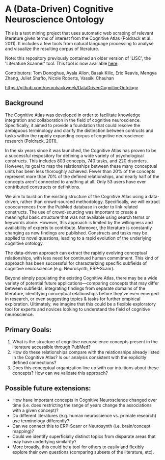 # A (Data-Driven) Cognitive Neuroscience Ontology

This is a text mining project that uses automatic web scraping of relevant literature given terms of interest from the Cognitive Atlas (Poldrack et al., 2011). It includes a few tools from natural language processing to analyse and visualize the resulting corpus of literature.

Note: this repository previously contained an older version of 'LISC', the 'Literature Scanner' tool. This tool is now available [here](https://github.com/lisc-tools/lisc).

Contributors: Tom Donoghue, Ayala Allon, Basak Kilic, Eric Reavis, Mengya Zhang, Juliet Shafto, Nicole Roberts, Vassiki Chauhan

https://github.com/neurohackweek/DataDrivenCognitiveOntology

## Background

The Cognitive Atlas was developed in order to facilitate knowledge integration and collaboration in the field of cognitive neuroscience. Specifically, it aimed to provide a foundation that could resolve the ambiguous terminology and clarify the distinction between contructs and tasks within the rapidly expanding corpus of cognitive neuroscience research (Poldrack, 2011).

In the six years since it was launched, the Cognitive Atlas has proven to be a successful respository for defining a wide variety of psychological constructs. This includes 803 concepts, 740 tasks, and 220 disorders. However, its goal to map the relationships between these many conceptual units has been less thoroughly achieved. Fewer than 20% of the concepts represent more than 70% of the defined relationships, and nearly half of the concepts aren't connected to anything at all. Only 53 users have ever contributed constructs or definitions.

We aim to build on the existing structure of the Cognitive Atlas using a data-driven, rather than crowd-sourced methodology. Specifically, we will extract cooccurrences from the PubMed database in order to link related constructs. The use of crowd-sourcing was important to create a meaningful basic structure that was not available using search terms or keywords alone. However, this approach is limited by the willingness and availability of experts to contribute. Moreover, the literature is constantly changing as new findings are published. Constructs and tasks may be applied to novel questions, leading to a rapid evolution of the underlying cognitive ontology.

The data-driven approach can extract the rapidly evolving conceptual relationships, with less need for continued human commitment. This kind of approach has been successful for characterizing specific subfields of cognitive neuroscience (e.g. Neurosynth, ERP-Scanr).

Beyond simply populating the existing Cognitive Atlas, there may be a wide variety of potential future applications—comparing concepts that may differ between subfields, integrating findings from separate domains of the literature, identifying conceptual relationships before they've even emerged in research, or even suggesting topics & tasks for further empirical exploration. Ultimately, we imagine that this could be a flexible exploratory tool for experts and novices looking to understand the field of cognitive neuroscience.




## Primary Goals:
1. What is the structure of cognitive neuroscience concepts present in the literature accessible through PubMed?
2. How do these relationships compare with the relationships already listed in the Cognitive Atlas? Is our analysis consistent with the explicitly defined connections?
3. Does this conceptual organization line up with our intuitions about these concepts? How can we validate this approach?

## Possible future extensions:
* How have important concepts in Cognitive Neuroscience changed over time (i.e. does restricting the range of years change the associations with a given concept)?
* Do different literatures (e.g. human neuroscience vs. primate research) use terminology differently?
* Can we connect this to ERP-Scanr or Neurosynth (i.e. brain/concept mapping)?
* Could we identify superficially distinct topics from disparate areas that may have underlying similarity?
* More broadly, this could be a tool for others to easily and flexibly explore their own questions (comparing subsets of the literature, etc).
